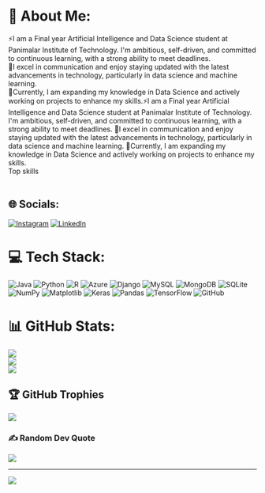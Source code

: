 # 💫 About Me:
⚡I am a Final year Artificial Intelligence and Data Science student at Panimalar Institute of Technology. I'm ambitious, self-driven, and committed to continuous learning, with a strong ability to meet deadlines.<br>💫I excel in communication and enjoy staying updated with the latest advancements in technology, particularly in data science and machine learning.<br>💪Currently, I am expanding my knowledge in Data Science and actively working on projects to enhance my skills.⚡I am a Final year Artificial Intelligence and Data Science student at Panimalar Institute of Technology. I'm ambitious, self-driven, and committed to continuous learning, with a strong ability to meet deadlines. 💫I excel in communication and enjoy staying updated with the latest advancements in technology, particularly in data science and machine learning. 💪Currently, I am expanding my knowledge in Data Science and actively working on projects to enhance my skills.<br>Top skills<br><br>


## 🌐 Socials:
[![Instagram](https://img.shields.io/badge/Instagram-%23E4405F.svg?logo=Instagram&logoColor=white)](https://instagram.com/bunny46_3) [![LinkedIn](https://img.shields.io/badge/LinkedIn-%230077B5.svg?logo=linkedin&logoColor=white)](https://www.linkedin.com/in/a-r-hrudayabhiram-67b6a1196/) 


# 💻 Tech Stack:
![Java](https://img.shields.io/badge/java-%23ED8B00.svg?style=for-the-badge&logo=openjdk&logoColor=white) ![Python](https://img.shields.io/badge/python-3670A0?style=for-the-badge&logo=python&logoColor=ffdd54) ![R](https://img.shields.io/badge/r-%23276DC3.svg?style=for-the-badge&logo=r&logoColor=white) ![Azure](https://img.shields.io/badge/azure-%230072C6.svg?style=for-the-badge&logo=microsoftazure&logoColor=white) ![Django](https://img.shields.io/badge/django-%23092E20.svg?style=for-the-badge&logo=django&logoColor=white) ![MySQL](https://img.shields.io/badge/mysql-4479A1.svg?style=for-the-badge&logo=mysql&logoColor=white) ![MongoDB](https://img.shields.io/badge/MongoDB-%234ea94b.svg?style=for-the-badge&logo=mongodb&logoColor=white) ![SQLite](https://img.shields.io/badge/sqlite-%2307405e.svg?style=for-the-badge&logo=sqlite&logoColor=white) ![NumPy](https://img.shields.io/badge/numpy-%23013243.svg?style=for-the-badge&logo=numpy&logoColor=white) ![Matplotlib](https://img.shields.io/badge/Matplotlib-%23ffffff.svg?style=for-the-badge&logo=Matplotlib&logoColor=black) ![Keras](https://img.shields.io/badge/Keras-%23D00000.svg?style=for-the-badge&logo=Keras&logoColor=white) ![Pandas](https://img.shields.io/badge/pandas-%23150458.svg?style=for-the-badge&logo=pandas&logoColor=white) ![TensorFlow](https://img.shields.io/badge/TensorFlow-%23FF6F00.svg?style=for-the-badge&logo=TensorFlow&logoColor=white) ![GitHub](https://img.shields.io/badge/github-%23121011.svg?style=for-the-badge&logo=github&logoColor=white)
# 📊 GitHub Stats:
![](https://github-readme-stats.vercel.app/api?username=hruday377363&theme=dark&hide_border=false&include_all_commits=false&count_private=false)<br/>
![](https://github-readme-streak-stats.herokuapp.com/?user=hruday377363&theme=dark&hide_border=false)<br/>
![](https://github-readme-stats.vercel.app/api/top-langs/?username=hruday377363&theme=dark&hide_border=false&include_all_commits=false&count_private=false&layout=compact)

## 🏆 GitHub Trophies
![](https://github-profile-trophy.vercel.app/?username=hruday377363&theme=radical&no-frame=false&no-bg=true&margin-w=4)

### ✍️ Random Dev Quote
![](https://quotes-github-readme.vercel.app/api?type=horizontal&theme=radical)

---
[![](https://visitcount.itsvg.in/api?id=hruday377363&icon=0&color=0)](https://visitcount.itsvg.in)

<!-- Proudly created with GPRM ( https://gprm.itsvg.in ) -->
